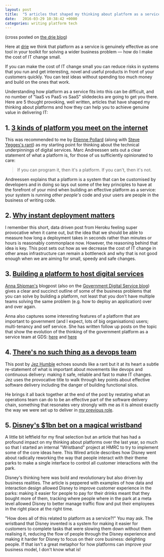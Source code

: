 ```yaml
---
layout: post
title:  "5 articles that shaped my thinking about platform as a service"
date:   2016-03-29 10:38:42 +0000
categories: writing platform tech
---
```


(cross posted on <a href="https://blog.drie.co/5-articles-that-shaped-my-thinking-about-platform-as-a-service-88480dab4ed5">the drie blog</a>)

Here at <a href="http://drie.co">drie</a> we think that platform as a service is genuinely effective as one tool in your toolkit for solving a wider business problem &#8212; how do I make the cost of IT change small.

<!--more-->

If you can make the cost of IT change small you can reduce risks in systems that you run and get interesting, novel and useful products in front of your customers quickly. You can test ideas without spending too much money and build on the ones that work.

Understanding how platform as a service fits into this can be difficult, and no number of "IaaS vs PaaS vs SaaS" slidedecks are going to get you there. Here are 5 thought provoking, well written, articles that have shaped my thinking about platforms and how they can help you to achieve genuine value in delivering IT:

## 1. <a href="http://pmarchive.com/three_kinds_of_platforms_you_meet_on_the_internet.html">3 kinds of platform you meet on the internet</a>

This was recommended to me by <a href="https://twitter.com/ejhp">Etienne Pollard</a> (along with <a href="https://gist.github.com/kislayverma/d48b84db1ac5d737715e8319bd4dd368">Steve Yegges's rant</a>) as my starting point for thinking about the technical underpinnings of digital services. Marc Andreessen sets out a clear statement of what a platform is, for those of us sufficiently opinionated to care:

> If you can program it, then it's a platform. If you can't, then it's not.

Andreessen explains that a platform is a system that can be customised by developers and in doing so lays out some of the key principles to have at the forefront of your mind when building an effective platform as a service: your system is running <i>other people's</i> code and your users are people in the business of writing code.

## 2. <a href="https://blog.heroku.com/archives/2009/2/23/why_instant_deployment_matters">Why instant deployment matters</a>


I remember this short, data driven post from Heroku feeling super provocative when it came out, but the idea that we should be able to measure how long a deployment takes in seconds rather than minutes or hours is reasonably commonplace now. However, the reasoning behind that idea is key. This post sets out how as we decrease the cost of IT change in other areas infrastructure can remain a bottleneck and why that is not good enough when we are aiming for small, speedy and safe changes.

## 3. <a href="http://www.annashipman.co.uk/jfdi/building-a-paas.html">Building a platform to host digital services</a>


<a href="https://twitter.com/annashipman">Anna Shipman's</a> blogpost (also on the <a href="https://gds.blog.gov.uk/2015/09/08/building-a-platform-to-host-digital-services/">Government Digital Service blog</a>) gives a clear and succinct outline of some of the business problems that you can solve by building a platform, not least that you don't have multiple teams solving the same problem (e.g. how to deploy an application) over and over again.

Anna also captures some interesting features of a platform that are important to government (and I expect, lots of big organisations) users; multi-tenancy and self service. She has written follow up posts on the topic that show the evolution of the thinking of the government platform as a service team at GDS: <a href="https://gdstechnology.blog.gov.uk/2015/10/27/looking-at-open-source-paas-technologies/">here</a> and <a href="https://gdstechnology.blog.gov.uk/2015/10/27/looking-at-open-source-paas-technologies/">here</a>

## 4. <a href="http://continuousdelivery.com/2012/10/theres-no-such-thing-as-a-devops-team/#more-827">There's no such thing as a devops team</a>

This post by <a href="https://twitter.com/jezhumble?lang=en-gb">Jez Humble</a> echoes sounds like a rant but it at its heart a subtle re-statement of what is important about movements like devops and continuous delivery: making it safe, reliable and fast to make IT changes. Jez uses the provocative title to walk through key points about effective software delivery including the danger of building functional silos.

He brings it all back together at the end of the post by restating what an operations team can do to be an effective part of the software delivery chain, something that resonates very strongly with me as it is almost exactly the way we were set up to deliver in <a href="https://hmrcdigital.blog.gov.uk/2015/07/30/laying-the-foundations-for-hmrcs-digital-services/">my previous role</a>.

## 5. <a href="http://www.wired.com/2015/03/disney-magicband/">Disney's $1bn bet on a magical wristband</a>

A little bit leftfield for my final selection but an article that has had a profound impact on my thinking about platforms over the last year, so much so that I started an internal "Wristband" project at HMRC to try to implement some of the core ideas here. This Wired article describes how Disney went about radically reworking the way that people interact with their theme parks to make a single interface to control all customer interactions with the park.

Disney's thinking here was bold and revolutionary but also driven by business realities. The article is peppered with examples of how data and interaction design allowed Disney to improve customer experience in the parks:  making it easier for people to pay for their drinks meant that they bought more of them, tracking where people where in the park at a meta level allowed Disney to better manage traffic flow and put their employees in the right place at the right time.

"How does all of this related to platform as a service?!" You may ask. The wristband that Disney invented is a system for making it easier for customers to complete tasks that were slowing them down without them realising it, reducing the flow of people through the Disney experience and making it harder for Disney to focus on their core business: delighting people. If that isn't a great metaphor for how platforms can improve your business model, I don't know what is!
